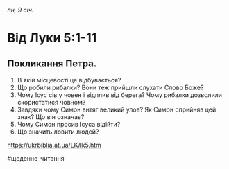 
_пн, 9 січ._

# Від Луки 5:1-11

## Покликання Петра.
1. В якій місцевості це відбувається?
2. Що робили рибалки? Вони теж прийшли слухати Слово Боже?
3. Чому Ісус сів у човен і відплив від берега? Чому рибалки дозволили скористатися човном?
4. Завдяки чому Симон витяг великий улов? Як Симон сприйняв цей знак? Що він означав?
5. Чому Симон просив Ісуса відійти?
6. Що значить ловити людей?

https://ukrbiblia.at.ua/LK/lk5.htm

#щоденне_читання
